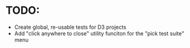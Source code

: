 # TODO:

- Create global, re-usable tests for D3 projects
- Add "click anywhere to close" utility funciton for the "pick test suite" menu